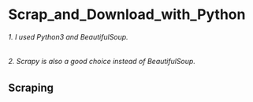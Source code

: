 # Scrap_and_Download_with_Python
###### 1. I used Python3 and BeautifulSoup. 
###### 2. Scrapy is also a good choice instead of BeautifulSoup.

## Scraping
